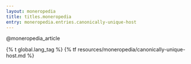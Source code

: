 ```yaml
---
layout: moneropedia
title: titles.moneropedia
entry: moneropedia.entries.canonically-unique-host
---
```


@moneropedia_article

{% t global.lang_tag %}
{% tf resources/moneropedia/canonically-unique-host.md %}

